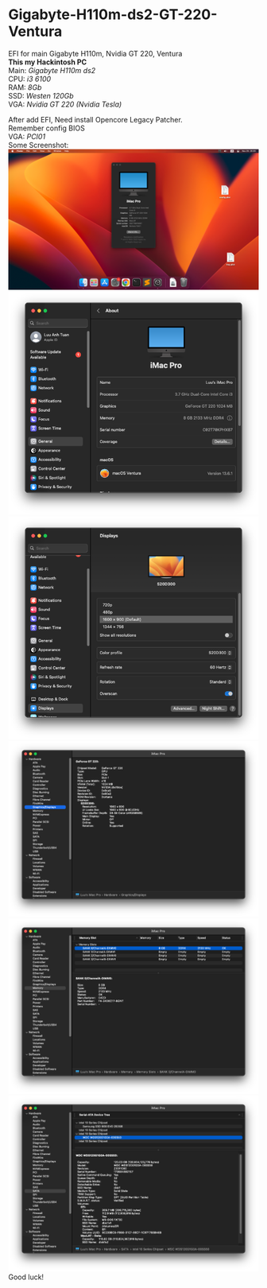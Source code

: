 # Gigabyte-H110m-ds2-GT-220-Ventura
EFI for main Gigabyte H110m, Nvidia GT 220, Ventura
<br>
<strong>This my Hackintosh PC </strong><br>
Main: <i>Gigabyte H110m ds2</i><br>
CPU: <i>i3 6100</i><br>
RAM: <i>8Gb</i><br>
SSD: <i>Westen 120Gb</i><br>
VGA: <i>Nvidia GT 220 (Nvidia Tesla)</i><br>

After add EFI, Need install Opencore Legacy Patcher.<br>
Remember config BIOS<br>
VGA: <i>PCI01</i><br>
Some Screenshot: <br>
![alt text](https://github.com/tuanlat/Gigabyte-H110m-ds2-GT-220-Ventura/blob/main/screenshot/Screenshot%202023-11-25%20at%208.20.47%20PM.png)
<br>
![alt text](https://github.com/tuanlat/Gigabyte-H110m-ds2-GT-220-Ventura/blob/main/screenshot/Screenshot%202023-11-25%20at%208.21.19%20PM.png)
<br>
![alt text](https://github.com/tuanlat/Gigabyte-H110m-ds2-GT-220-Ventura/blob/main/screenshot/Screenshot%202023-11-25%20at%208.21.49%20PM.png)
<br>
![alt text](https://github.com/tuanlat/Gigabyte-H110m-ds2-GT-220-Ventura/blob/main/screenshot/Screenshot%202023-11-25%20at%208.22.57%20PM.png)
<br>
![alt text](https://github.com/tuanlat/Gigabyte-H110m-ds2-GT-220-Ventura/blob/main/screenshot/Screenshot%202023-11-25%20at%208.23.26%20PM.png)
<br>
![alt text](https://github.com/tuanlat/Gigabyte-H110m-ds2-GT-220-Ventura/blob/main/screenshot/Screenshot%202023-11-25%20at%208.24.05%20PM.png)
<br>
Good luck!

